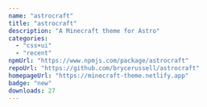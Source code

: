 ```yaml
---
name: "astrocraft"
title: "astrocraft"
description: "A Minecraft theme for Astro"
categories:
  - "css+ui"
  - "recent"
npmUrl: "https://www.npmjs.com/package/astrocraft"
repoUrl: "https://github.com/brycerussell/astrocraft"
homepageUrl: "https://minecraft-theme.netlify.app"
badge: "new"
downloads: 27
---
```

